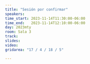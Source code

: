 ```yaml
---
title: "Sesión por confirmar"
speakers:
time_start: 2023-11-14T11:30:00-06:00
time_end:   2023-11-14T12:10:00-06:00
day: 2023mty
room: Sala 3
track: 
slides: 
video: 
gridarea: "17 / 4 / 18 / 5"

---
```



